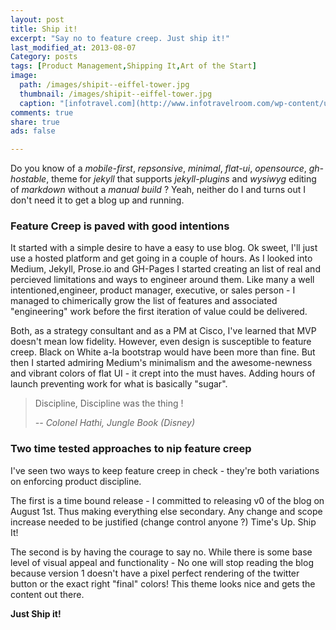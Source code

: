 ```yaml
---
layout: post
title: Ship it!
excerpt: "Say no to feature creep. Just ship it!"
last_modified_at: 2013-08-07
Category: posts
tags: [Product Management,Shipping It,Art of the Start]
image:
  path: /images/shipit--eiffel-tower.jpg
  thumbnail: /images/shipit--eiffel-tower.jpg
  caption: "[infotravel.com](http://www.infotravelroom.com/wp-content/uploads/2013/04/Eiffel.jpeg)"
comments: true
share: true
ads: false

---
```



Do you know of a *mobile-first*, *repsonsive*, *minimal*, *flat-ui*, *opensource*, *gh-hostable*, theme for *jekyll* that supports *jekyll-plugins* and *wysiwyg* editing of *markdown*  without a *manual build* ? Yeah, neither do I and turns out I don't need it to get a blog up and running.

### Feature Creep is paved with good intentions

It started with a simple desire to have a easy to use blog. Ok sweet, I'll just use a hosted platform and get going in a couple of hours. As I looked into Medium, Jekyll, Prose.io and GH-Pages I started creating an list of real and percieved limitations and ways to engineer around them. Like many a well intentioned,engineer, product manager, executive, or sales person - I managed to chimerically  grow the list of features and associated "engineering" work before the first iteration of value could be delivered.

Both, as a strategy consultant and as a PM at Cisco, I've learned that MVP doesn't mean low fidelity. However, even design is susceptible to feature creep. Black on White a-la bootstrap would have been more than fine. But then I started admiring Medium's minimalism and the awesome-newness and vibrant colors of flat UI - it crept into the must haves. Adding hours of launch preventing work for what is basically "sugar".

> Discipline, Discipline was the thing !
>
> <cite>-- Colonel Hathi, Jungle Book (Disney)</cite>

### Two time tested approaches to nip feature creep

I've seen two ways to keep feature creep in check - they're both variations on enforcing product discipline.

The first is a time bound release - I committed to releasing v0 of the blog on August 1st. Thus making everything else secondary. Any change and scope increase needed to be justified (change control anyone ?) Time's Up. Ship It!

The second is by having the courage to say no. While there is some base level of visual appeal and functionality - No one will stop reading the blog because version 1  doesn't have a pixel perfect rendering of the twitter button or the exact right "final" colors! This theme looks nice and gets the content out there.

**Just Ship it!**
